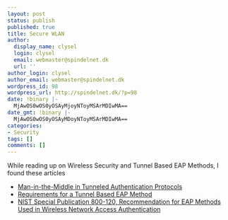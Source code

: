 ```yaml
---
layout: post
status: publish
published: true
title: Secure WLAN
author:
  display_name: clysel
  login: clysel
  email: webmaster@spindelnet.dk
  url: ''
author_login: clysel
author_email: webmaster@spindelnet.dk
wordpress_id: 98
wordpress_url: http://spindelnet.dk/?p=98
date: !binary |-
  MjAwOS0wOS0yOSAyMjoyNToyMSArMDIwMA==
date_gmt: !binary |-
  MjAwOS0wOS0yOSAyMDoyNToyMSArMDIwMA==
categories:
- Security
tags: []
comments: []
---
```

<p>While reading up on Wireless Security and Tunnel Based EAP Methods, I found these articles
<ul>
<li><a href="http://eprint.iacr.org/2002/163" target="_blank">Man-in-the-Middle in Tunneled Authentication Protocols</a></li>
<li><a href="http://www.ietf.org/id/draft-ietf-emu-eaptunnel-req-03.txt" target="_blank">Requirements for a Tunnel Based EAP Method</a></li>
<li><a href="http://csrc.nist.gov/publications/nistpubs/800-120/sp800-120.pdf" target="_blank">NIST Special Publication 800-120, Recommendation for EAP Methods Used in Wireless Network Access Authentication</a></li><br />
</ul>
